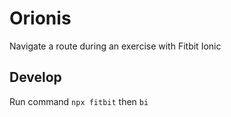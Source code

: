 # Orionis

Navigate a route during an exercise with Fitbit Ionic

## Develop
Run command `npx fitbit` then `bi`
